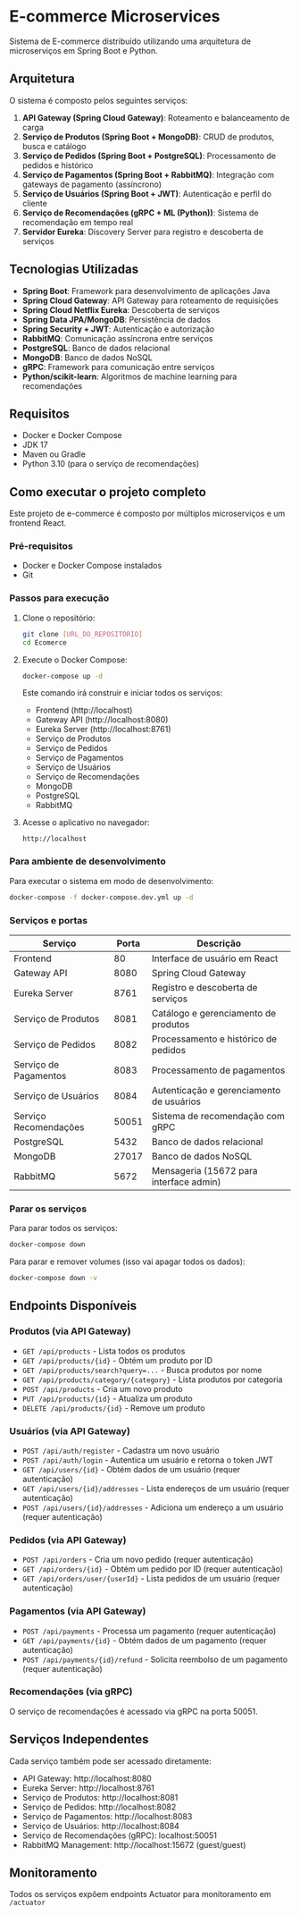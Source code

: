 # E-commerce Microservices

Sistema de E-commerce distribuído utilizando uma arquitetura de microserviços em Spring Boot e Python.

## Arquitetura

O sistema é composto pelos seguintes serviços:

1. **API Gateway (Spring Cloud Gateway)**: Roteamento e balanceamento de carga
2. **Serviço de Produtos (Spring Boot + MongoDB)**: CRUD de produtos, busca e catálogo
3. **Serviço de Pedidos (Spring Boot + PostgreSQL)**: Processamento de pedidos e histórico
4. **Serviço de Pagamentos (Spring Boot + RabbitMQ)**: Integração com gateways de pagamento (assíncrono)
5. **Serviço de Usuários (Spring Boot + JWT)**: Autenticação e perfil do cliente
6. **Serviço de Recomendações (gRPC + ML (Python))**: Sistema de recomendação em tempo real
7. **Servidor Eureka**: Discovery Server para registro e descoberta de serviços

## Tecnologias Utilizadas

- **Spring Boot**: Framework para desenvolvimento de aplicações Java
- **Spring Cloud Gateway**: API Gateway para roteamento de requisições
- **Spring Cloud Netflix Eureka**: Descoberta de serviços
- **Spring Data JPA/MongoDB**: Persistência de dados
- **Spring Security + JWT**: Autenticação e autorização
- **RabbitMQ**: Comunicação assíncrona entre serviços
- **PostgreSQL**: Banco de dados relacional
- **MongoDB**: Banco de dados NoSQL
- **gRPC**: Framework para comunicação entre serviços
- **Python/scikit-learn**: Algoritmos de machine learning para recomendações

## Requisitos

- Docker e Docker Compose
- JDK 17
- Maven ou Gradle
- Python 3.10 (para o serviço de recomendações)

## Como executar o projeto completo

Este projeto de e-commerce é composto por múltiplos microserviços e um frontend React.

### Pré-requisitos

- Docker e Docker Compose instalados
- Git

### Passos para execução

1. Clone o repositório:
   ```bash
   git clone [URL_DO_REPOSITÓRIO]
   cd Ecomerce
   ```

2. Execute o Docker Compose:
   ```bash
   docker-compose up -d
   ```

   Este comando irá construir e iniciar todos os serviços:
   - Frontend (http://localhost)
   - Gateway API (http://localhost:8080)
   - Eureka Server (http://localhost:8761)
   - Serviço de Produtos
   - Serviço de Pedidos
   - Serviço de Pagamentos
   - Serviço de Usuários
   - Serviço de Recomendações
   - MongoDB
   - PostgreSQL
   - RabbitMQ

3. Acesse o aplicativo no navegador:
   ```
   http://localhost
   ```

### Para ambiente de desenvolvimento

Para executar o sistema em modo de desenvolvimento:

```bash
docker-compose -f docker-compose.dev.yml up -d
```

### Serviços e portas

| Serviço               | Porta  | Descrição                                 |
|-----------------------|--------|-------------------------------------------|
| Frontend              | 80     | Interface de usuário em React             |
| Gateway API           | 8080   | Spring Cloud Gateway                      |
| Eureka Server         | 8761   | Registro e descoberta de serviços         |
| Serviço de Produtos   | 8081   | Catálogo e gerenciamento de produtos      |
| Serviço de Pedidos    | 8082   | Processamento e histórico de pedidos      |
| Serviço de Pagamentos | 8083   | Processamento de pagamentos               |
| Serviço de Usuários   | 8084   | Autenticação e gerenciamento de usuários  |
| Serviço Recomendações | 50051  | Sistema de recomendação com gRPC          |
| PostgreSQL            | 5432   | Banco de dados relacional                 |
| MongoDB               | 27017  | Banco de dados NoSQL                      |
| RabbitMQ              | 5672   | Mensageria (15672 para interface admin)   |

### Parar os serviços

Para parar todos os serviços:

```bash
docker-compose down
```

Para parar e remover volumes (isso vai apagar todos os dados):

```bash
docker-compose down -v
```

## Endpoints Disponíveis

### Produtos (via API Gateway)

- `GET /api/products` - Lista todos os produtos
- `GET /api/products/{id}` - Obtém um produto por ID
- `GET /api/products/search?query=...` - Busca produtos por nome
- `GET /api/products/category/{category}` - Lista produtos por categoria
- `POST /api/products` - Cria um novo produto
- `PUT /api/products/{id}` - Atualiza um produto
- `DELETE /api/products/{id}` - Remove um produto

### Usuários (via API Gateway)

- `POST /api/auth/register` - Cadastra um novo usuário
- `POST /api/auth/login` - Autentica um usuário e retorna o token JWT
- `GET /api/users/{id}` - Obtém dados de um usuário (requer autenticação)
- `GET /api/users/{id}/addresses` - Lista endereços de um usuário (requer autenticação)
- `POST /api/users/{id}/addresses` - Adiciona um endereço a um usuário (requer autenticação)

### Pedidos (via API Gateway)

- `POST /api/orders` - Cria um novo pedido (requer autenticação)
- `GET /api/orders/{id}` - Obtém um pedido por ID (requer autenticação)
- `GET /api/orders/user/{userId}` - Lista pedidos de um usuário (requer autenticação)

### Pagamentos (via API Gateway)

- `POST /api/payments` - Processa um pagamento (requer autenticação)
- `GET /api/payments/{id}` - Obtém dados de um pagamento (requer autenticação)
- `POST /api/payments/{id}/refund` - Solicita reembolso de um pagamento (requer autenticação)

### Recomendações (via gRPC)

O serviço de recomendações é acessado via gRPC na porta 50051.

## Serviços Independentes

Cada serviço também pode ser acessado diretamente:

- API Gateway: http://localhost:8080
- Eureka Server: http://localhost:8761
- Serviço de Produtos: http://localhost:8081
- Serviço de Pedidos: http://localhost:8082
- Serviço de Pagamentos: http://localhost:8083
- Serviço de Usuários: http://localhost:8084
- Serviço de Recomendações (gRPC): localhost:50051
- RabbitMQ Management: http://localhost:15672 (guest/guest)

## Monitoramento

Todos os serviços expõem endpoints Actuator para monitoramento em `/actuator` 